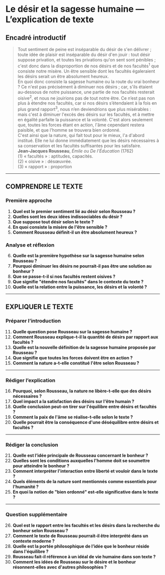 # Le désir et la sagesse humaine — L’explication de texte

## Encadré introductif
> Tout sentiment de peine est inséparable du désir de s'en délivrer ; toute idée de plaisir est inséparable du désir d'en jouir : tout désir suppose privation, et toutes les privations qu'on sent sont pénibles ; c'est donc dans la disproportion de nos désirs et de nos facultés<sup>1</sup> que consiste notre misère. Un être sensible dont les facultés égaleraient les désirs serait un être absolument heureux.  
En quoi donc consiste la sagesse humaine ou la route du vrai bonheur ? Ce n'est pas précisément à diminuer nos désirs ; car, s'ils étaient au-dessous de notre puissance, une partie de nos facultés resterait oisive<sup>2</sup>, et nous ne jouirions pas de tout notre être. Ce n’est pas non plus à étendre nos facultés, car si nos désirs s’étendaient à la fois en plus grand rapport<sup>3</sup>, nous n’en deviendrions que plus misérables : mais c'est à diminuer l'excès des désirs sur les facultés, et à mettre en égalité parfaite la puissance et la volonté. C'est alors seulement que, toutes les forces étant en action, l'âme cependant restera paisible, et que l'homme se trouvera bien ordonné.  
C'est ainsi que la nature, qui fait tout pour le mieux, l'a d'abord institué. Elle ne lui donne immédiatement que les désirs nécessaires à sa conservation et les facultés suffisantes pour les satisfaire.  
**Jean-Jacques Rousseau**, *Émile ou De l’Éducation* (1762)  
(1) « facultés » : aptitudes, capacités.  
(2) « oisive » : désœuvrée.  
(3) « rapport » : proportion

---

## COMPRENDRE LE TEXTE

### Première approche

1. **Quel est le premier sentiment lié au désir selon Rousseau ?**  
2. **Quelles sont les deux idées indissociables du désir ?**  
3. **Que suppose tout désir selon le texte ?**  
4. **En quoi consiste la misère de l'être sensible ?**  
5. **Comment Rousseau définit-il un être absolument heureux ?**  

### Analyse et réflexion

6. **Quelle est la première hypothèse sur la sagesse humaine selon Rousseau ?**  
7. **Pourquoi diminuer les désirs ne pourrait-il pas être une solution au bonheur ?**  
8. **Que se passe-t-il si nos facultés restent oisives ?**  
9. **Que signifie "étendre nos facultés" dans le contexte du texte ?**  
10. **Quelle est la relation entre la puissance, les désirs et la volonté ?**  

---

## EXPLIQUER LE TEXTE

### Préparer l’introduction

11. **Quelle question pose Rousseau sur la sagesse humaine ?**  
12. **Comment Rousseau explique-t-il la quantité de désirs par rapport aux facultés ?**  
13. **Quelle est la nouvelle définition de la sagesse humaine proposée par Rousseau ?**  
14. **Que signifie que toutes les forces doivent être en action ?**  
15. **Comment la nature a-t-elle constitué l'être selon Rousseau ?**  

---

### Rédiger l’explication

16. **Pourquoi, selon Rousseau, la nature ne libère-t-elle que des désirs nécessaires ?**  
17. **Quel impact a la satisfaction des désirs sur l'être humain ?**  
18. **Quelle conclusion peut-on tirer sur l'équilibre entre désirs et facultés ?**  
19. **Comment la paix de l'âme se réalise-t-elle selon le texte ?**  
20. **Quelle pourrait être la conséquence d'une déséquilibre entre désirs et facultés ?**  

---

### Rédiger la conclusion

21. **Quelle est l’idée principale de Rousseau concernant le bonheur ?**  
22. **Quelles sont les conditions auxquelles l'homme doit se soumettre pour atteindre le bonheur ?**  
23. **Comment interpréter l'interaction entre liberté et vouloir dans le texte ?**  
24. **Quels éléments de la nature sont mentionnés comme essentiels pour l'humanité ?**  
25. **En quoi la notion de "bien ordonné" est-elle significative dans le texte ?**  

---

### Question supplémentaire

26. **Quel est le rapport entre les facultés et les désirs dans la recherche du bonheur selon Rousseau ?**  
27. **Comment le texte de Rousseau pourrait-il être interprété dans un contexte moderne ?**  
28. **Quelle est la portée philosophique de l’idée que le bonheur réside dans l'équilibre ?**  
29. **Rousseau fait-il référence à un idéal de vie humaine dans son texte ?**  
30. **Comment les idées de Rousseau sur le désire et le bonheur résonnent-elles avec d'autres philosophies ?**  